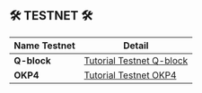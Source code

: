 
## 🛠 TESTNET 🛠
| Name Testnet             | Detail                                                                               | 
| ----------------- | --------------------------------------------------------------------------------------------|
|    **Q-block**    |[Tutorial Testnet Q-block](https://github.com/AirDropTeam5/Q-Blockchain-Tesnet)              |
|     **OKP4**      |[Tutorial Testnet OKP4](https://github.com/AirDropTeam5/OKP4/blob/main/README.md)            |

